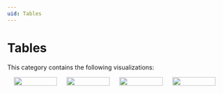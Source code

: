 ```yaml
---
uid: Tables
---
```


# Tables

This category contains the following visualizations:

<style>
.row {
  display: flex;
  flex-wrap: wrap;
  padding: 0 4px;
}
 
/* Create five equal columns that sits next to each other */
.column {
  flex: 20%;
  max-width: 20%;
  padding: 0 11px;
}
</style>

<div class="row">
  <div class="column">
    <a href="/user-guide/Advanced_Modules/Dashboards_and_Low_Code_Apps/Visualizations/Available_visualizations/Tables/Parameter_table_component.html" title="Parameter Table" target="_self"><img src="~/user-guide/images/Parameter_Table.svg" style="width:100%"></a>
  </div>
  <div class="column">
    <a href="/user-guide/Advanced_Modules/Dashboards_and_Low_Code_Apps/Visualizations/Available_visualizations/Tables/Alarm_table_component.html" title="Alarm Table" target="_self"><img src="~/user-guide/images/Alarm_Table.svg" style="width:100%"></a>
  </div>
  <div class="column">
    <a href="/user-guide/Advanced_Modules/Dashboards_and_Low_Code_Apps/Visualizations/Available_visualizations/Tables/Pivot_table_component.html" title="Pivot Table" target="_self"><img src="~/user-guide/images/Pivot_Table.svg" style="width:100%"></a>
  </div>  
  <div class="column">
    <a href="/user-guide/Advanced_Modules/Dashboards_and_Low_Code_Apps/Visualizations/Available_visualizations/Tables/Table_component.html" title="Table" target="_self"><img src="~/user-guide/images/Table.svg" style="width:100%"></a>
  </div>  
</div>
